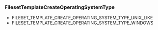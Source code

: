 ### FilesetTemplateCreateOperatingSystemType


- FILESET_TEMPLATE_CREATE_OPERATING_SYSTEM_TYPE_UNIX_LIKE
- FILESET_TEMPLATE_CREATE_OPERATING_SYSTEM_TYPE_WINDOWS
